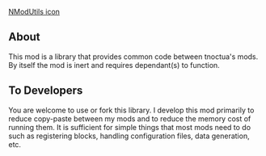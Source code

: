 [NModUtils icon](src/main/resources/assets/nmodutils/nmodutils.png)

## About
This mod is a library that provides common code between tnoctua's mods.  By itself the mod is inert and requires dependant(s) to function.

## To Developers
You are welcome to use or fork this library.  I develop this mod primarily to reduce copy-paste between my mods and to reduce the memory cost of running them.  It is sufficient for simple things that most mods need to do such as registering blocks, handling configuration files, data generation, etc.